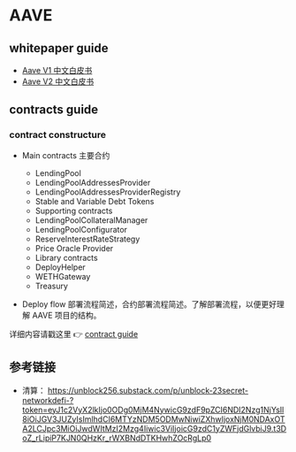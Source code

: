 # AAVE

## whitepaper guide

- [Aave V1 中文白皮书](./whitepaper/AAVE%20whitepaper%20V1.md)
- [Aave V2 中文白皮书](https://learnblockchain.cn/article/3099)

## contracts guide

### contract constructure

- Main contracts 主要合约

  - LendingPool
  - LendingPoolAddressesProvider
  - LendingPoolAddressesProviderRegistry
  - Stable and Variable Debt Tokens
  - Supporting contracts
  - LendingPoolCollateralManager
  - LendingPoolConfigurator
  - ReserveInterestRateStrategy
  - Price Oracle Provider
  - Library contracts
  - DeployHelper
  - WETHGateway
  - Treasury

- Deploy flow 部署流程简述，合约部署流程简述。了解部署流程，以便更好理解 AAVE 项目的结构。

详细内容请戳这里 :point_right: [contract guide](./contract/readme.md)

## 参考链接

- 清算： https://unblock256.substack.com/p/unblock-23secret-networkdefi-?token=eyJ1c2VyX2lkIjo0ODg0MjM4NywicG9zdF9pZCI6NDI2Nzg1NjYsIl8iOiJGV3JUZyIsImlhdCI6MTYzNDM5ODMwNiwiZXhwIjoxNjM0NDAxOTA2LCJpc3MiOiJwdWItMzI2Mzg4Iiwic3ViIjoicG9zdC1yZWFjdGlvbiJ9.t3DoZ_rLipiP7KJN0QHzKr_rWXBNdDTKHwhZOcRgLp0
